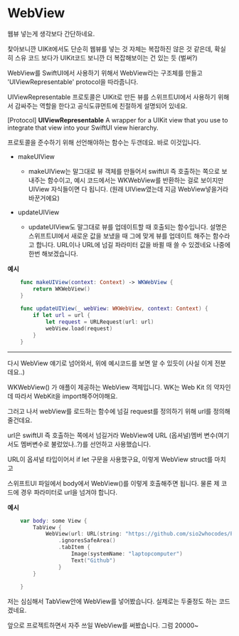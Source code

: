#  WebView

웹뷰 넣는게 생각보다 간단하네요.

찾아보니깐 UIKit에서도 단순히 웹뷰를 넣는 것 자체는 복잡하진 않은 것 같은데, 확실히 스유 코드 보다가 UIKit코드 보니깐 더 복잡해보이는 건 있는 듯 (벌써?)

WebView를 SwiftUI에서 사용하기 위해서 WebView라는 구조체를 만들고 'UIViewRepresentable' protocol을 따라줍니다.

UIViewRepresentable 프로토콜은 UIKit로 만든 뷰를 스위프트UI에서 사용하기 위해서 감싸주는 역할을 한다고 공식도큐먼트에 친절하게 설명되어 있네요.

[Protocol]
**UIViewRepresentable**
A wrapper for a UIKit view that you use to integrate that view into your SwiftUI view hierarchy.

프로토콜을 준수하기 위해 선언해야하는 함수는 두갠데요. 바로 이것입니다.

- makeUIView
    - makeUIView는 말그대로 뷰 객체를 만들어서 swiftUI 즉 호출하는 쪽으로 보내주는 함수이고, 예시 코드에서는 WKWebView를 반환하는 걸로 보이지만 UIView 자식들이면 다 됩니다. (원래 UIView였는데 지금 WebView넣을거라 바꾼거에요)

- updateUIView
    - updateUIView도 말그대로 뷰를 업데이트할 때 호출되는 함수입니다. 설명은 스위프트UI에서 새로운 값을 보냈을 때 그에 맞게 뷰를 업데이트 해주는 함수라고 합니다. URL이나 URL에 넘길 파라미터 값을 바뀔 때 쓸 수 있겠네요 나중에 한번 해보겠습니다.


**예시**
```swift
    func makeUIView(context: Context) -> WKWebView {
        return WKWebView()
    }
    
    func updateUIView(_ webView: WKWebView, context: Context) {
        if let url = url {
            let request = URLRequest(url: url)
            webView.load(request)
        }
    }
```

----
다시 WebView 얘기로 넘어와서, 위에 예시코드를 보면 알 수 있듯이 (사실 이게 전분데요..)

WKWebView() 가 애플이 제공하는 WebView 객체입니다. WK는 Web Kit 의 약자인데 따라서 WebKit을 import해주어야해요.

그러고 나서 webView를 로드하는 함수에 넘길 request를 정의하기 위해 url를 정의해줄건데요.

url은 swiftUI 즉 호출하는 쪽에서 넘길거라 WebView에 URL (옵셔널)멤버 변수(여기서도 멤버변수로 불렀었나..?)를 선언하고 사용했습니다.

URL이 옵셔널 타입이어서 if let 구문을 사용했구요, 이렇게 WebView struct를 마치고

스위프트UI 파일에서 body에서 WebView()를 이렇게 호출해주면 됩니다. 물론 제 코드에 경우 파라미터로 url을 넘겨야 합니다.

**예시**
```swift
    var body: some View {
        TabView {
            WebView(url: URL(string: "https://github.com/sio2whocodes/Practice4SwiftUI"))
                .ignoresSafeArea()
                .tabItem { 
                    Image(systemName: "laptopcomputer")
                    Text("Github")
                }
        }
        
    }
```

저는 심심해서 TabView안에 WebView를 넣어봤습니다. 실제로는 두줄정도 하는 코드겠네요.

앞으로 프로젝트하면서 자주 쓰일 WebView를 써봤습니다. 그럼 20000~
